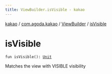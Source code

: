 ```yaml
---
title: ViewBuilder.isVisible - kakao
---
```


[kakao](../../index.html) / [com.agoda.kakao](../index.html) / [ViewBuilder](index.html) / [isVisible](.)

# isVisible

`fun isVisible(): `[`Unit`](https://kotlinlang.org/api/latest/jvm/stdlib/kotlin/-unit/index.html)

Matches the view with VISIBLE visibility

